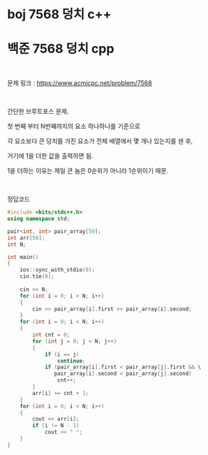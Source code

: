 # boj 7568 덩치 c++

# 백준 7568 덩치 cpp



<br>



문제 링크 : https://www.acmicpc.net/problem/7568



<br>



간단한 브루트포스 문제. 

첫 번째 부터 N번째까지의 요소 하나하나를 기준으로  

각 요소보다 큰 덩치를 가진 요소가 전체 배열에서 몇 개나 있는지를 센 후, 

거기에 1을 더한 값을 출력하면 됨. 

1을 더하는 이유는 제일 큰 놈은 0순위가 아니라 1순위이기 때문. 



<br>



정답코드

```c++
#include <bits/stdc++.h>
using namespace std;

pair<int, int> pair_array[50];
int arr[50];
int N;

int main()
{
    ios::sync_with_stdio(0);
    cin.tie(0);
    
    cin >> N;
    for (int i = 0; i < N; i++)
    {
        cin >> pair_array[i].first >> pair_array[i].second;
    }
    for (int i = 0; i < N; i++)
    {
        int cnt = 0;
        for (int j = 0; j < N; j++)
        {
            if (i == j)
                continue;
            if (pair_array[i].first < pair_array[j].first && \
               pair_array[i].second < pair_array[j].second)
                cnt++;
        }
        arr[i] += cnt + 1;
    }
    for (int i = 0; i < N; i++)
    {
        cout << arr[i];
        if (i != N - 1)
            cout << " ";
    }
}
```



<br>



